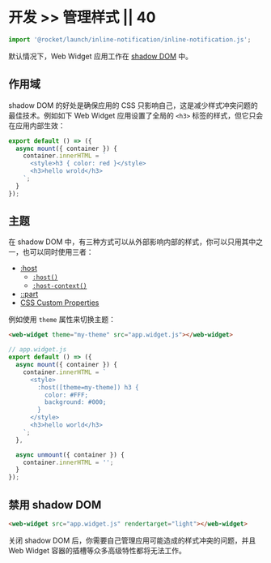 # 开发 >> 管理样式 || 40

```js script
import '@rocket/launch/inline-notification/inline-notification.js';
```

默认情况下，Web Widget 应用工作在 [shadow DOM](https://developer.mozilla.org/en-US/docs/Web/Web_Components/Using_shadow_DOM) 中。

## 作用域

shadow DOM 的好处是确保应用的 CSS 只影响自己，这是减少样式冲突问题的最佳技术。例如如下 Web Widget 应用设置了全局的 `<h3>` 标签的样式，但它只会在应用内部生效：

```js
export default () => ({
  async mount({ container }) {
    container.innerHTML = `
      <style>h3 { color: red }</style>
      <h3>hello wrold</h3>
    `;
  }
});
```

## 主题

在 shadow DOM 中，有三种方式可以从外部影响内部的样式，你可以只用其中之一，也可以同时使用三者：

* [:host](https://developer.mozilla.org/en-US/docs/Web/CSS/:host)
  * [`:host()`](https://developer.mozilla.org/en-US/docs/Web/CSS/:host())
  * [`:host-context()`](https://developer.mozilla.org/en-US/docs/Web/CSS/:host-context())
* [::part](https://developer.mozilla.org/en-US/docs/Web/CSS/::part)
* [CSS Custom Properties](https://developer.mozilla.org/en-US/docs/Web/CSS/Using_CSS_custom_properties)

例如使用 `theme` 属性来切换主题：

```html
<web-widget theme="my-theme" src="app.widget.js"></web-widget>
```

```js
// app.widget.js
export default () => ({
  async mount({ container }) {
    container.innerHTML = `
      <style>
        :host([theme=my-theme]) h3 {
          color: #FFF;
          background: #000;
        }
      </style>
      <h3>hello world</h3>
    `;
  },

  async unmount({ container }) {
    container.innerHTML = '';
  }
});
```

## 禁用 shadow DOM

```html
<web-widget src="app.widget.js" rendertarget="light"></web-widget>
```

<inline-notification type="warning">

关闭 shadow DOM 后，你需要自己管理应用可能造成的样式冲突的问题，并且 Web Widget 容器的插槽等众多高级特性都将无法工作。

</inline-notification>


